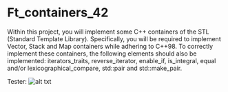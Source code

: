 # Ft_containers_42

Within this project, you will implement some C++ containers of the STL (Standard Template Library). Specifically, you will be required to implement Vector, Stack and Map containers while adhering to C++98.
To correctly implement these containers, the following elements should also be implemented: iterators_traits, reverse_iterator, enable_if, is_integral, equal and/or lexicographical_compare, std::pair and std::make_pair.

Tester: ![alt txt](https://github.com/mli42/containers_test)

